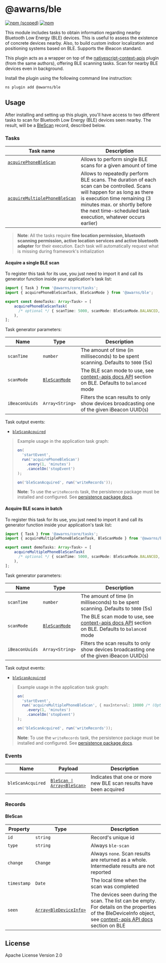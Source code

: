 # @awarns/ble
[![npm (scoped)](https://img.shields.io/npm/v/@awarns/ble)](https://www.npmjs.com/package/@awarns/ble)
[![npm](https://img.shields.io/npm/dm/@awarns/ble)](https://www.npmjs.com/package/@awarns/ble)

This module includes tasks to obtain information regarding nearby Bluetooth Low Energy (BLE) devices. This is useful to assess the existence of concrete devices nearby. Also, to build custom indoor localization and positioning systems based on BLE. Supports the iBeacon standard.

This plugin acts as a wrapper on top of the [nativescript-context-apis](https://github.com/GeoTecINIT/nativescript-context-apis) plugin (from the same authors), offering BLE scanning tasks. Scan for nearby BLE devices even in background.

Install the plugin using the following command line instruction:

```bash
ns plugin add @awarns/ble
```
## Usage

After installing and setting up this plugin, you'll have access to two different tasks to scan for Bluetooth Low Energy (BLE) devices seen nearby. The result, will be a [BleScan](#blescan) record, described below.

### Tasks

| Task name                                                    | Description                                                                                                                                                                                                                                                |
|--------------------------------------------------------------|------------------------------------------------------------------------------------------------------------------------------------------------------------------------------------------------------------------------------------------------------------|
| [`acquirePhoneBleScan`](#acquire-a-single-ble-scan)          | Allows to perform single BLE scans for a given amount of time                                                                                                                                                                                              |
| [`acquireMultiplePhoneBleScan`](#acquire-ble-scans-in-batch) | Allows to repeatedly perform BLE scans. The duration of each scan can be controlled. Scans will happen for as long as there is execution time remaining (3 minutes max. or shortly before the next time-scheduled task execution, whatever occurs earlier) |

> **Note**: All the tasks require **fine location permission, bluetooth scanning permission, active location services and active bluetooth adapter** for their execution. Each task will automatically request what is missing during framework's initialization

#### Acquire a single BLE scan

To register this task for its use, you just need to import it and call its generator function inside your application's task list:

```ts
import { Task } from '@awarns/core/tasks';
import { acquirePhoneBleScanTask, BleScanMode } from '@awarns/ble';

export const demoTasks: Array<Task> = [
    acquirePhoneBleScanTask(
      /* optional */ { scanTime: 5000, scanMode: BleScanMode.BALANCED, iBeaconUuids: [] }
    ),
];
```
Task generator parameters:

| Name           | Type                                                                         | Description                                                                                                                                                    |
|----------------|------------------------------------------------------------------------------|----------------------------------------------------------------------------------------------------------------------------------------------------------------|
| `scanTime`     | `number`                                                                     | The amount of time (in milliseconds) to be spent scanning. Defaults to `5000` (5s)                                                                             |
| `scanMode`     | [`BleScanMode`](https://github.com/GeoTecINIT/nativescript-context-apis#api) | The BLE scan mode to use, see [context-apis docs API](https://github.com/GeoTecINIT/nativescript-context-apis#api) section on BLE. Defaults to `balanced` mode |
| `iBeaconUuids` | `Array<String>`                                                              | Filters the scan results to only show devices broadcasting one of the given iBeacon UUID(s)                                                                    |

Task output events:

- [`bleScanAcquired`](#events)

> Example usage in the application task graph:
> ```ts
> on(
>   'startEvent',
>   run('acquirePhoneBleScan')
>     .every(1, 'minutes')
>     .cancelOn('stopEvent')
> );
> 
> on('bleScanAcquired', run('writeRecords'));
>```
> **Note**: To use the `writeRecords` task, the persistence package must be installed and configured. See [persistence package docs](../persistence/README.md).

#### Acquire BLE scans in batch

To register this task for its use, you just need to import it and call its generator function inside your application's task list:

```ts
import { Task } from '@awarns/core/tasks';
import { acquireMultiplePhoneBleScanTask, BleScanMode } from '@awarns/ble';

export const demoTasks: Array<Task> = [
    acquireMultiplePhoneBleScanTask(
      /* optional */ { scanTime: 5000, scanMode: BleScanMode.BALANCED, iBeaconUuids: [] }
    ),
];
```
Task generator parameters:

| Name           | Type                                                                         | Description                                                                                                                                                    |
|----------------|------------------------------------------------------------------------------|----------------------------------------------------------------------------------------------------------------------------------------------------------------|
| `scanTime`     | `number`                                                                     | The amount of time (in milliseconds) to be spent scanning. Defaults to `5000` (5s)                                                                             |
| `scanMode`     | [`BleScanMode`](https://github.com/GeoTecINIT/nativescript-context-apis#api) | The BLE scan mode to use, see [context-apis docs API](https://github.com/GeoTecINIT/nativescript-context-apis#api) section on BLE. Defaults to `balanced` mode |
| `iBeaconUuids` | `Array<String>`                                                              | Filters the scan results to only show devices broadcasting one of the given iBeacon UUID(s)                                                                    |

Task output events:

- [`bleScanAcquired`](#events)

> Example usage in the application task graph:
> ```ts
> on(
>   'startEvent',
>   run('acquireMultiplePhoneBleScan', { maxInterval: 10000 /* (Optional) Maximun interval between scans, unlimited by default */ })
>     .every(1, 'minutes')
>     .cancelOn('stopEvent')
> );
> 
> on('bleScanAcquired', run('writeRecords'));
>```
> **Note**: To use the `writeRecords` task, the persistence package must be installed and configured. See [persistence package docs](../persistence/README.md).

### Events

| Name              | Payload                                                 | Description                                                        |
|-------------------|---------------------------------------------------------|--------------------------------------------------------------------|
| `bleScanAcquired` | [<code>BleScan &vert; Array\<BleScan></code>](#blescan) | Indicates that one or more new BLE scan results have been acquired |

### Records

#### BleScan

| Property    | Type                                                                                  | Description                                                                                                                                                                                                                 |
|-------------|---------------------------------------------------------------------------------------|-----------------------------------------------------------------------------------------------------------------------------------------------------------------------------------------------------------------------------|
| `id`        | `string`                                                                              | Record's unique id                                                                                                                                                                                                          |
| `type`      | `string`                                                                              | Always `ble-scan`                                                                                                                                                                                                           |
| `change`    | `Change`                                                                              | Always `none`. Scan results are returned as a whole. Intermediate results are not reported                                                                                                                                  |
| `timestamp` | `Date`                                                                                | The local time when the scan was completed                                                                                                                                                                                  |
| `seen`      | [`Array<BleDeviceInfo>`](https://github.com/GeoTecINIT/nativescript-context-apis#api) | The devices seen during the scan. The list can be empty. For details on the properties of the BleDeviceInfo object, see [context-apis API docs](https://github.com/GeoTecINIT/nativescript-context-apis#api) section on BLE |


## License

Apache License Version 2.0
